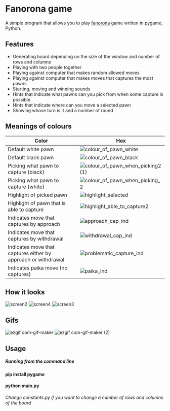 
# Fanorona game
A simple program that allows you to play
[fanorona](https://en.wikipedia.org/wiki/Fanorona) game written in pygame, Python.





## Features

- Generating board depending on the size of the window and number of rows and columns
- Playing with two people together
- Playing against computer that makes random allowed moves
- Playing against computer that makes moves that captures the most pawns
- Starting, moving and winning sounds
- Hints that indicate what pawns can you pick from when some capture is possible
- Hints that indicate where can you move a selected pawn
- Showing whose turn is it and a number of round



## Meanings of colours

| Color             | Hex                                                                |
| ----------------- | ------------------------------------------------------------------ |
| Default white pawn | ![colour_of_pawn_white](https://user-images.githubusercontent.com/113067612/210139405-cd630105-763c-43dd-b6e7-00f8e1ed4b0b.png) |
| Default black pawn | ![colour_of_pawn_black](https://user-images.githubusercontent.com/113067612/210139441-5787cb2e-3a13-43d8-90fb-46d5cd338da4.png) |
| Picking what pawn to capture (black) | ![colour_of_pawn_when_picking2 (1)](https://user-images.githubusercontent.com/113067612/210139736-335214fb-0622-47a9-aea0-f1b7b8fb12ca.png) |
| Picking what pawn to capture (white) | ![colour_of_pawn_when_picking_2](https://user-images.githubusercontent.com/113067612/210139493-1449c52d-acf1-4b23-863d-297bef8430c5.png)
| Highlight of picked pawn  | ![highlight_selected](https://user-images.githubusercontent.com/113067612/210139512-cddfe640-c2e0-4828-b2b6-91c695dcfabb.png) |
| Highlight of pawn that is able to capture | ![highlight_able_to_capture2](https://user-images.githubusercontent.com/113067612/210139538-9e7d60dd-1d44-4343-b790-3fcfdd9fa55f.png) |
| Indicates move that captures by approach| ![approach_cap_ind](https://user-images.githubusercontent.com/113067612/210139569-6653d892-bdba-425a-b092-80dd9bee46de.png) |
| Indicates move that captures by withdrawal | ![withdrawal_cap_ind](https://user-images.githubusercontent.com/113067612/210139579-f7d7a05f-0d6d-4e90-8424-46a15a1ef968.png) |
| Indicates move that captures either by approach or withdrawal | ![problematic_capture_ind](https://user-images.githubusercontent.com/113067612/210139576-5e8c13d4-c9c2-4aa2-9d7c-7be44a058184.png) |
| Indicates paika move (no captures) | ![paika_ind](https://user-images.githubusercontent.com/113067612/210139574-265e9d70-bdba-4ca0-9704-4dda05f0041d.png) |



## How it looks

![screen2](https://user-images.githubusercontent.com/113067612/210140032-de53a811-7de3-4f9b-98de-44e9ab1bc58b.png)
![screen4](https://user-images.githubusercontent.com/113067612/210140066-50ee9ff7-2903-4017-9ecc-cb33ef5021c2.png)
![screen3](https://user-images.githubusercontent.com/113067612/210140058-0dc389aa-310c-4e41-80bd-12028861d1e2.png)

## Gifs

![ezgif com-gif-maker](https://user-images.githubusercontent.com/113067612/210140771-265570c6-76bb-482f-87b1-62a0d5650b9d.gif)
![ezgif com-gif-maker (2)](https://user-images.githubusercontent.com/113067612/210140777-941329e0-7a08-4ba9-a2a3-c2d63ddab8f1.gif)


## Usage

##### Running from the command line
#### pip install pygame <br />
#### python main.py <br />
###### Change constants.py if you want to change a number of rows and columns of the board

